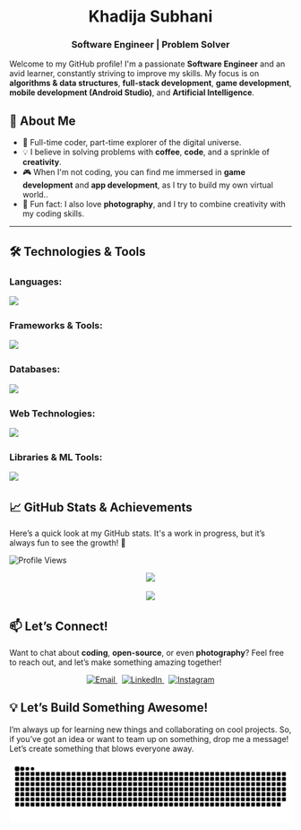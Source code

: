# **<div align="center">Khadija Subhani</div>**

### **<div align="center">Software Engineer | Problem Solver</div>**

Welcome to my GitHub profile! I'm a passionate **Software Engineer** and an avid learner, constantly striving to improve my skills. My focus is on **algorithms & data structures**, **full-stack development**, **game development**, **mobile development (Android Studio)**, and **Artificial Intelligence**.

## 🚀 About Me

- 🌟 Full-time coder, part-time explorer of the digital universe.
- 💡 I believe in solving problems with **coffee**, **code**, and a sprinkle of **creativity**.
- 🎮 When I'm not coding, you can find me immersed in **game development** and **app development**, as I try to build my own virtual world..
- 📸 Fun fact: I also love **photography**, and I try to combine creativity with my coding skills.

---
## 🛠️ <strong>Technologies & Tools</strong>

### <strong>Languages:</strong>
<p align="left">
  <img src="https://skillicons.dev/icons?i=cpp,python,javascript,java,ruby" />
</p>

### <strong>Frameworks & Tools:</strong>
<p align="left">
  <img src="https://skillicons.dev/icons?i=react,nodejs,django,rails,git,github,postman,androidstudio,figma" />
</p>

### <strong>Databases:</strong>
<p align="left">
  <img src="https://skillicons.dev/icons?i=mongodb,postgres,mysql" />
</p>

### <strong>Web Technologies:</strong>
<p align="left">
  <img src="https://skillicons.dev/icons?i=html,css,tailwind" />
</p>

### <strong>Libraries & ML Tools:</strong>
<p align="left">
  <img src="https://skillicons.dev/icons?i=tensorflow,scikitlearn" />
</p>


## 📈 GitHub Stats & Achievements

Here’s a quick look at my GitHub stats. It's a work in progress, but it’s always fun to see the growth! 🚀

![Profile Views](https://komarev.com/ghpvc/?username=khadijayy&color=blue)

<p align="center">
  <img src="https://github-readme-stats.vercel.app/api?username=khadijayy&show_icons=true&hide_title=true&count_private=true&theme=github_dark_blue&bg_color=000000&title_color=ffffff&text_color=add8e6&icon_color=add8e6" />
</p>

<p align="center">
  <img src="https://github-readme-streak-stats.herokuapp.com/?user=khadijayy&theme=black-ice&hide_border=true&background=000000&stroke=add8e6&ring=add8e6&fire=add8e6&currStreakLabel=add8e6&sideNums=add8e6&sideLabels=add8e6&dates=add8e6"/>
</p>



## 📫 **Let’s Connect!**

Want to chat about **coding**, **open-source**, or even **photography**? Feel free to reach out, and let’s make something amazing together!

<p align="center"> <a href="mailto:khadijasubhani71@gmail.com" target="_blank"> <img src="https://img.shields.io/badge/Email-3D4451?style=for-the-badge&logo=gmail&logoColor=white" alt="Email" /> </a> &nbsp; <a href="https://www.linkedin.com/in/khadija-subhani-418b9b263/" target="_blank"> <img src="https://img.shields.io/badge/LinkedIn-2E3B4E?style=for-the-badge&logo=linkedin&logoColor=white" alt="LinkedIn" /> </a> &nbsp; <a href="https://www.instagram.com/khadeejjayyy/" target="_blank"> <img src="https://img.shields.io/badge/Instagram-4A5361?style=for-the-badge&logo=instagram&logoColor=white" alt="Instagram" /> </a> </p>

## 💡 **Let’s Build Something Awesome!**

I’m always up for learning new things and collaborating on cool projects. So, if you’ve got an idea or want to team up on something, drop me a message! Let’s create something that blows everyone away.  

<div  align = "center" >
  
![snake gif](https://github.com/khadijayy/khadijayy/blob/output/github-snake-dark.svg)
</div>
